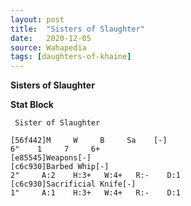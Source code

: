 ```yaml
---
layout: post
title:  "Sisters of Slaughter"
date:   2020-12-05
source: Wahapedia
tags: [daughters-of-khaine]
---
```


**Sisters of Slaughter**

**Stat Block**
```
 Sister of Slaughter
```

```
[56f442]M     W     B     Sa    [-]
6"    1     7     6+    
[e85545]Weapons[-]
[c6c930]Barbed Whip[-]
2"     A:2    H:3+   W:4+   R:-    D:1   
[c6c930]Sacrificial Knife[-]
1"     A:1    H:3+   W:4+   R:-    D:1   
```


